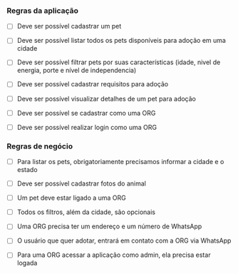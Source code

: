 ### Regras da aplicação

- [ ] Deve ser possível cadastrar um pet
- [ ] Deve ser possível listar todos os pets disponíveis para adoção em uma cidade
- [ ] Deve ser possível filtrar pets por suas características (idade, nivel de energia, porte e nível de independencia)
- [ ] Deve ser possível cadastrar requisitos para adoção
- [ ] Deve ser possível visualizar detalhes de um pet para adoção

- [ ] Deve ser possível se cadastrar como uma ORG
- [ ] Deve ser possível realizar login como uma ORG

### Regras de negócio

- [ ] Para listar os pets, obrigatoriamente precisamos informar a cidade e o estado
- [ ] Deve ser possível cadastrar fotos do animal
- [ ] Um pet deve estar ligado a uma ORG
- [ ] Todos os filtros, além da cidade, são opcionais

- [ ] Uma ORG precisa ter um endereço e um número de WhatsApp
- [ ] O usuário que quer adotar, entrará em contato com a ORG via WhatsApp
- [ ] Para uma ORG acessar a aplicação como admin, ela precisa estar logada
